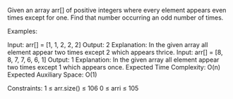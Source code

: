Given an array arr[] of positive integers where every element appears even times except for one. Find that number occurring an odd number of times.

Examples:

Input: arr[] = [1, 1, 2, 2, 2]
Output: 2
Explanation: In the given array all element appear two times except 2 which appears thrice.
Input: arr[] = [8, 8, 7, 7, 6, 6, 1]
Output: 1
Explanation: In the given array all element appear two times except 1 which appears once.
Expected Time Complexity: O(n)
Expected Auxiliary Space: O(1)

Constraints:
1 ≤ arr.size() ≤ 106
0 ≤ arri ≤ 105

